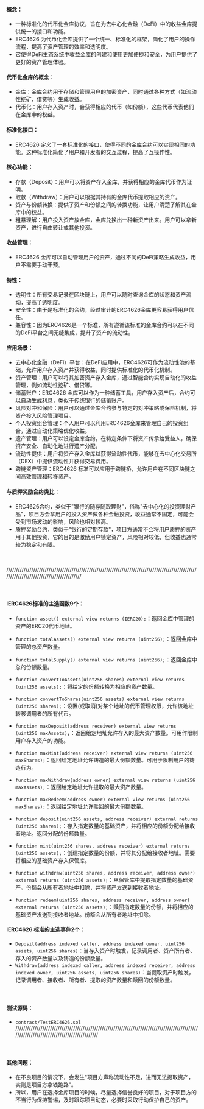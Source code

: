 
#### 概念：
- 一种标准化的代币化金库协议，旨在为去中心化金融（DeFi）中的收益金库提供统一的接口和功能。
- ERC4626 为代币化金库提供了一个统一、标准化的框架，简化了用户的操作流程，提高了资产管理的效率和透明度。
- 它使得DeFi生态系统中收益金库的创建和使用更加便捷和安全，为用户提供了更好的资产管理体验。

#### 代币化金库的概念：
- 金库：金库合约用于存储和管理用户的加密资产，同时通过各种方式（如流动性挖矿、借贷等）生成收益。
- 代币化：用户存入资产时，会获得相应的代币（如份额），这些代币代表他们在金库中的权益。

#### 标准化接口：
- ERC4626 定义了一套标准化的接口，使得不同的金库合约可以实现相同的功能。这种标准化简化了用户和开发者的交互过程，提高了互操作性。

#### 核心功能：
- 存款（Deposit）：用户可以将资产存入金库，并获得相应的金库代币作为证明。
- 取款（Withdraw）：用户可以根据其持有的金库代币提取相应的资产。
- 资产与份额转换：提供了资产和份额之间的转换功能，让用户清楚了解其在金库中的权益。
- 粗暴理解：用户投入资产放金库，金库兑换出一种新资产出来。用户可以拿新资产，进行自由转让或其他投资。

#### 收益管理：
- ERC4626 金库可以自动管理用户的资产，通过不同的DeFi策略生成收益，用户不需要手动干预。

#### 特性：
- 透明性：所有交易记录在区块链上，用户可以随时查询金库的状态和资产流动，提高了透明度。
- 安全性：由于是标准化的合约，经过审计的ERC4626金库更容易获得用户信任。
- 兼容性：因为ERC4626是一个标准，所有遵循该标准的金库合约可以在不同的DeFi平台之间无缝集成，提升了资产的流动性。

#### 应用场景：
- 去中心化金融（DeFi）平台：在DeFi应用中，ERC4626可作为流动性池的基础，允许用户存入资产并获得收益，同时提供标准化的代币化机制。
- 资产管理：用户可以将其加密资产存入金库，通过智能合约实现自动化的收益管理，例如流动性挖矿、借贷等。
- 储蓄账户：ERC4626 金库可以作为一种储蓄工具，用户存入资产后，合约可以自动生成利息，类似于传统银行的储蓄账户。
- 风险对冲和保险：用户可以通过金库合约参与特定的对冲策略或保险机制，将资产投入风险管理项目。
- 个人投资组合管理：个人用户可以利用ERC4626金库来管理自己的投资组合，通过自动化策略优化收益。
- 遗产管理：用户可以设定金库合约，在特定条件下将资产传承给受益人，确保资产安全、自动化地进行遗产分配。
- 流动性提供：用户将资产存入金库以获得流动性代币，能够在去中心化交易所（DEX）中提供流动性并获得交易费用。
- 跨链资产管理：ERC4626 标准可以应用于跨链桥，允许用户在不同区块链之间高效管理和转移资产。

#### 与质押奖励合约类比：
- ERC4626合约，类似于"银行的随存随取理财"，俗称"去中心化的投资理财产品"，项目方会拿用户的投入资产做各种金融投资，收益通常不固定，可能会受到市场波动的影响，风险也相对较高。
- 质押奖励合约，类似于"银行的定期存款"，项目方通常不会将用户质押的资产用于其他投资，它的目的是激励用户锁定资产，风险相对较低，但收益也通常较为稳定和有限。

　

//////////////////////////////////////////////////////////////////////////////////////////////////////////////////////////////////////////

　

#### IERC4626标准的主选函数9个：
- ```function asset() external view returns (IERC20);```：返回金库中管理的资产的ERC20代币地址。
- ```function totalAssets() external view returns (uint256);```：返回金库中管理的总资产数量。
- ```function totalSupply() external view returns (uint256);```：返回金库中总的份额数量。
- ```function convertToAssets(uint256 shares) external view returns (uint256 assets);```：将给定的份额转换为相应的资产数量。
- ```function convertToShares(uint256 assets) external view returns (uint256 shares);```：设置(或取消)对某个地址的代币管理权限，允许该地址转移调用者的所有代币。
- ```function maxDeposit(address receiver) external view returns (uint256 maxAssets);```：返回给定地址允许存入的最大资产数量。可用作限制用户存入资产的功能。
- ```function maxMint(address receiver) external view returns (uint256 maxShares);```：返回给定地址允许铸造的最大份额数量。可用于限制用户的铸造行为。
- ```function maxWithdraw(address owner) external view returns (uint256 maxAssets);```：返回给定地址允许提取的最大资产数量。
- ```function maxRedeem(address owner) external view returns (uint256 maxShares);```：返回给定地址允许赎回的最大份额数量。

- ```function deposit(uint256 assets, address receiver) external returns (uint256 shares);```：存入指定数量的基础资产，并将相应的份额分配给接收者地址。返回分配的份额数量。
- ```function mint(uint256 shares, address receiver) external returns (uint256 assets);```：创建指定数量的份额，并将其分配给接收者地址。需要将相应的基础资产存入保管库。
- ```function withdraw(uint256 shares, address receiver, address owner) external returns (uint256 assets);```：从保管库中提取指定数量的基础资产。份额会从所有者地址中扣除，并将资产发送到接收者地址。
- ```function redeem(uint256 shares, address receiver, address owner) external returns (uint256 assets);```：赎回指定数量的份额，并将相应的基础资产发送到接收者地址。份额会从所有者地址中扣除。

#### IERC4626 标准的主选事件2个：
- ```Deposit(address indexed caller, address indexed owner, uint256 assets, uint256 shares)```：当存入资产时触发，记录调用者、资产所有者、存入的资产数量以及铸造的份额数量。
- ```Withdraw(address indexed caller, address indexed receiver, address indexed owner, uint256 assets, uint256 shares)```：当提取资产时触发，记录调用者、接收者、所有者、提取的资产数量和赎回的份额数量。

　

#### 测试源码：
- ```contract/TestERC4626.sol```
//////////////////////////////////////////////////////////////////////////////////////////////////////////////////////////////////////////

　

#### 其他问题：
- 在不良项目的情况下，会发生"项目方声称流动性不足，进而无法提取资产，实则是项目方拿钱跑路"。
- 所以，用户在选择金库项目的时候，尽量选择信誉良好的项目，对于项目方的不当行为保持警惕，及时跟踪项目动态，必要时采取行动保护自己的资产。